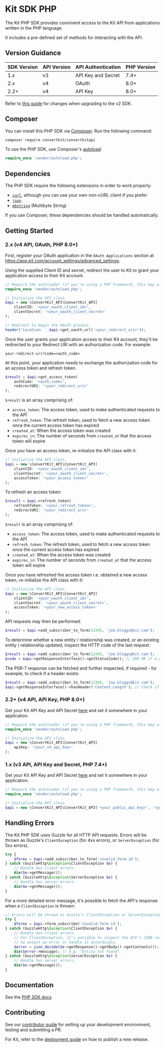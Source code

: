 # Kit SDK PHP

The Kit PHP SDK provides convinient access to the Kit API from applications written in the PHP language.

It includes a pre-defined set of methods for interacting with the API.

## Version Guidance

| SDK Version | API Version | API Authentication | PHP Version  |
|-------------|-------------|--------------------|--------------|
| 1.x         | v3          | API Key and Secret | 7.4+         |
| 2.x         | v4          | OAuth              | 8.0+         |
| 2.2+        | v4          | API Key            | 8.0+         |

Refer to [this guide](MIGRATION.md) for changes when upgrading to the v2 SDK.

## Composer

You can install this PHP SDK via [Composer](http://getcomposer.org/). Run the following command:

```bash
composer require convertkit/convertkitapi
```

To use the PHP SDK, use Composer's [autoload](https://getcomposer.org/doc/01-basic-usage.md#autoloading):

```php
require_once 'vendor/autoload.php';
```

## Dependencies

The PHP SDK require the following extensions in order to work properly:

-   [`curl`](https://secure.php.net/manual/en/book.curl.php), although you can use your own non-cURL client if you prefer
-   [`json`](https://secure.php.net/manual/en/book.json.php)
-   [`mbstring`](https://secure.php.net/manual/en/book.mbstring.php) (Multibyte String)

If you use Composer, these dependencies should be handled automatically.

## Getting Started

### 2.x (v4 API, OAuth, PHP 8.0+)

First, register your OAuth application in the `OAuth Applications` section at https://app.kit.com/account_settings/advanced_settings.

Using the supplied Client ID and secret, redirect the user to Kit to grant your application access to their Kit account.

```php
// Require the autoloader (if you're using a PHP framework, this may already be done for you).
require_once 'vendor/autoload.php';

// Initialize the API class.
$api = new \ConvertKit_API\ConvertKit_API(
    clientID: '<your_oauth_client_id>',
    clientSecret: '<your_oauth_client_secret>'
);

// Redirect to begin the OAuth process.
header('Location: '.$api->get_oauth_url('<your_redirect_uri>'));
```

Once the user grants your application access to their Kit account, they'll be redirected to your Redirect URI with an authorization code. For example:

`your-redirect-uri?code=<auth_code>`

At this point, your application needs to exchange the authorization code for an access token and refresh token.

```php
$result = $api->get_access_token(
    authCode: '<auth_code>',
    redirectURI: '<your_redirect_uri>'
);
```

`$result` is an array comprising of:
- `access_token`: The access token, used to make authenticated requests to the API
- `refresh_token`: The refresh token, used to fetch a new access token once the current access token has expired
- `created_at`: When the access token was created
- `expires_in`: The number of seconds from `created_at` that the access token will expire

Once you have an access token, re-initialize the API class with it:

```php
// Initialize the API class.
$api = new \ConvertKit_API\ConvertKit_API(
    clientID: '<your_oauth_client_id>',
    clientSecret: '<your_oauth_client_secret>',
    accessToken: '<your_access_token>'
);
```

To refresh an access token:

```php
$result = $api->refresh_token(
    refreshToken: '<your_refresh_token>',
    redirectURI: '<your_redirect_uri>'
);
```

`$result` is an array comprising of:
- `access_token`: The access token, used to make authenticated requests to the API
- `refresh_token`: The refresh token, used to fetch a new access token once the current access token has expired
- `created_at`: When the access token was created
- `expires_in`: The number of seconds from `created_at` that the access token will expire

Once you have refreshed the access token i.e. obtained a new access token, re-initialize the API class with it:

```php
// Initialize the API class.
$api = new \ConvertKit_API\ConvertKit_API(
    clientID: '<your_oauth_client_id>',
    clientSecret: '<your_oauth_client_secret>',
    accessToken: '<your_new_access_token>'
);
```

API requests may then be performed:

```php
$result = $api->add_subscriber_to_form(12345, 'joe.bloggs@kit.com');
```

To determine whether a new entity / relationship was created, or an existing entity / relationship updated, inspect the HTTP code of the last request:

```php
$result = $api->add_subscriber_to_form(12345, 'joe.bloggs@kit.com');
$code = $api->getResponseInterface()->getStatusCode(); // 200 OK if e.g. a subscriber already added to the specified form, 201 Created if the subscriber added to the specified form for the first time.
```

The PSR-7 response can be fetched and further inspected, if required - for example, to check if a header exists:

```php
$result = $api->add_subscriber_to_form(12345, 'joe.bloggs@kit.com');
$api->getResponseInterface()->hasHeader('Content-Length'); // Check if the last API request included a `Content-Length` header
```

### 2.2+ (v4 API, API Key, PHP 8.0+)

Get your Kit API Key and API Secret [here](https://app.kit.com/account_settings/developer_settings) and set it somewhere in your application.

```php
// Require the autoloader (if you're using a PHP framework, this may already be done for you).
require_once 'vendor/autoload.php';

// Initialize the API class.
$api = new \ConvertKit_API\ConvertKit_API(
    apiKey: '<your_v4_api_key>'
);
```

### 1.x (v3 API, API Key and Secret, PHP 7.4+)

Get your Kit API Key and API Secret [here](https://app.kit.com/account_settings/developer_settings) and set it somewhere in your application.

```php
// Require the autoloader (if you're using a PHP framework, this may already be done for you).
require_once 'vendor/autoload.php';

// Initialize the API class.
$api = new \ConvertKit_API\ConvertKit_API('<your_public_api_key>', '<your_secret_api_key>');
```

## Handling Errors

The Kit PHP SDK uses Guzzle for all HTTP API requests.  Errors will be thrown as Guzzle's `ClientException` (for 4xx errors),
or `ServerException` (for 5xx errors).

```php
try {
    $forms = $api->add_subscriber_to_form('invalid-form-id');
} catch (GuzzleHttp\Exception\ClientException $e) {
    // Handle 4xx client errors.
    die($e->getMessage());
} catch (GuzzleHttp\Exception\ServerException $e) {
    // Handle 5xx server errors.
    die($e->getMessage());
}
```

For a more detailed error message, it's possible to fetch the API's response when a `ClientException` is thrown:

```php
// Errors will be thrown as Guzzle's ClientException or ServerException.
try {
    $forms = $api->form_subscribe('invalid-form-id');
} catch (GuzzleHttp\Exception\ClientException $e) {
    // Handle 4xx client errors.
    // For ClientException, it's possible to inspect the API's JSON response
    // to output an error or handle it accordingly.
    $error = json_decode($e->getResponse()->getBody()->getContents());
    die($error->message); // e.g. "Entity not found".
} catch (GuzzleHttp\Exception\ServerException $e) {
    // Handle 5xx server errors.
    die($e->getMessage());
}
```

## Documentation

See the [PHP SDK docs](./docs/classes/ConvertKit_API/ConvertKit_API.md)

## Contributing

See our [contributor guide](CONTRIBUTING.md) for setting up your development environment, testing and submitting a PR.

For Kit, refer to the [deployment guide](DEPLOYMENT.md) on how to publish a new release.
